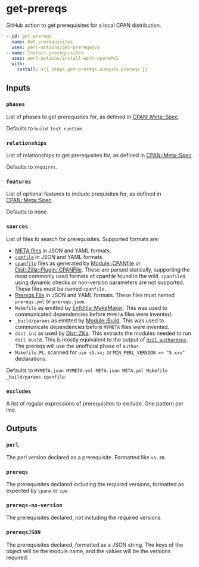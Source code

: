 # get-prereqs

GitHub action to get prerequisites for a local CPAN distribution.

```yaml
- id: get-prereqs
  name: Get prerequisites
  uses: perl-actions/get-prereqs@v1
- name: Install prerequisites
  uses: perl-actions/install-with-cpanm@v1
  with:
    install: ${{ steps.get-prereqs.outputs.prereqs }}
```

## Inputs

### `phases`

List of phases to get prerequsites for, as defined in
[CPAN::Meta::Spec](https://metacpan.org/pod/CPAN::Meta::Spec#Phases).

Defaults to `build test runtime`.

### `relationships`

List of relationships to get prerequsites for, as defined in
[CPAN::Meta::Spec](https://metacpan.org/pod/CPAN::Meta::Spec#Relationships).

Defaults to `requires`.

### `features`

List of optional features to include prequisites for, as defined in
[CPAN::Meta::Spec](https://metacpan.org/pod/CPAN::Meta::Spec#optional_features).

Defaults to none.

### `sources`

List of files to search for prerequisites. Supported formats are:

- [META files](https://metacpan.org/pod/CPAN::Meta::Spec) in JSON and YAML
  formats.
- [`cpmfile`](https://metacpan.org/pod/Module::cpmfile) in JSON and YAML
  formats.
- [`cpanfile`](https://metacpan.org/dist/Module-CPANfile/view/lib/cpanfile.pod)
  files as generated by [Module::CPANfile](https://metacpan.org/pod/Module::CPANfile)
  or [Dist::Zilla::Plugin::CPANFile](https://metacpan.org/pod/Dist::Zilla::Plugin::CPANFile).
  These are parsed statically, supporting the most commonly used formats of
  cpanfile found in the wild. `cpanfile`s using dynamic checks or non-version
  parameters are not supported. These files must be named `cpanfile`.
- [Prereqs File](https://metacpan.org/pod/Dist::Zilla::Plugin::PrereqsFile)
  in JSON and YAML formats. These files must named `prereqs.yml` or
  `prereqs.json`.
- `Makefile` as emitted by [ExtUtils::MakeMaker](https://metacpan.org/pod/ExtUtils::MakeMaker).
  This was used to communicated dependencies before `MYMETA` files were
  invented.
- `_build/params` as emitted by
  [Module::Build](https://metacpan.org/pod/Module::Build). This was used to
  communicate dependencies before `MYMETA` files were invented.
- `dist.ini` as used by [Dist::Zilla](https://metacpan.org/pod/Dist::Zilla).
  This extracts the modules needed to run `dzil build`. This is mostly
  equivalent to the output of [`dzil authordeps`](https://metacpan.org/pod/Dist::Zilla::App::Command::authordeps).
  The prereqs will use the unofficial phase of `author`.
- `Makefile.PL`, scanned for `use v5.xx;` or `MIN_PERL_VERSION => "5.xxx"`
  declarations.

Defaults to `MYMETA.json MYMETA.yml META.json META.yml Makefile _build/params cpanfile`.

### `excludes`

A list of regular expressions of prerequisites to exclude. One pattern per line.

## Outputs

### `perl`

The perl version declared as a prerequisite. Formatted like `v5.30`.

### `prereqs`

The prerequisites declared including the required versions, formatted as
expected by `cpanm` or `cpm`.

### `prereqs-no-version`

The prerequisites declared, not including the required versions.

### `prereqsJSON`

The prerequisites declared, formatted as a JSON string. The keys of the object
will be the module name, and the values will be the versions required.
